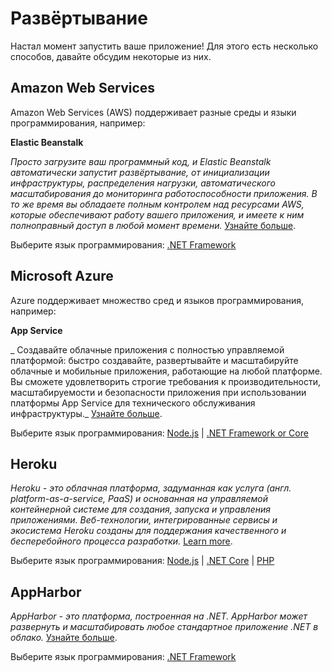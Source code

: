 # Развёртывание

Настал момент запустить ваше приложение! Для этого есть несколько способов, давайте обсудим некоторые из них.

## Amazon Web Services 

Amazon Web Services (AWS) поддерживает разные среды и языки программирования, например: 

**Elastic Beanstalk**

_Просто загрузите ваш программный код, и Elastic Beanstalk автоматически запустит развёртывание, от инициализации инфраструктуры, распределения нагрузки, автоматического масштабирования до мониторинга работоспособности приложения. В то же время вы обладаете полным контролем над ресурсами AWS, которые обеспечивают работу вашего приложения, и имеете к ним полноправный доступ в любой момент времени._ [Узнайте больше](https://aws.amazon.com/elasticbeanstalk/).

Выберите язык программирования: [.NET Framework](deployment/aws/net)

## Microsoft Azure

Azure поддерживает множество сред и языков программирования, например:

**App Service**

_ Создавайте облачные приложения с полностью управляемой платформой: быстро создавайте, развертывайте и масштабируйте облачные и мобильные приложения, работающие на любой платформе. Вы сможете удовлетворить строгие требования к производительности, масштабируемости и безопасности приложения при использовании платформы App Service для технического обслуживания инфраструктуры._ [Узнайте больше](https://azure.microsoft.com/en-us/services/app-service/).

Выберите язык программирования:  [Node.js](deployment/azure/node) | [.NET Framework or Core](deployment/azure/net)

## Heroku

_Heroku - это облачная платформа, задуманная как услуга (англ. platform-as-a-service, PaaS) и основанная на управляемой контейнерной системе для создания, запуска и управления приложениями. Веб-технологии, интегрированные сервисы и экосистема Heroku созданы для поддержания качественного и бесперебойного процесса разработки._ [Learn more](https://devcenter.heroku.com/articles/git).

Выберите язык программирования:  [Node.js](deployment/heroku/nodejs) | [.NET Core](deployment/heroku/netcore) | [PHP](deployment/heroku/php)

## AppHarbor

_AppHarbor - это платформа, построенная на .NET. AppHarbor может развернуть и масштабировать любое стандартное приложение .NET в облако._ [Узнайте больше](https://appharbor.com/).

Выберите язык программирования:  [.NET Framework](https://forge.autodesk.com/blog/deploying-forge-aspnet-samples-appharbor)
